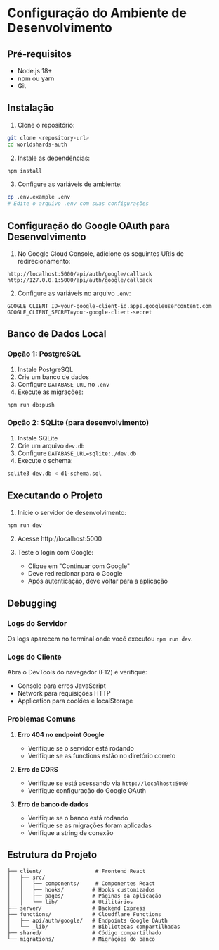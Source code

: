 # Configuração do Ambiente de Desenvolvimento

## Pré-requisitos

- Node.js 18+
- npm ou yarn
- Git

## Instalação

1. Clone o repositório:
```bash
git clone <repository-url>
cd worldshards-auth
```

2. Instale as dependências:
```bash
npm install
```

3. Configure as variáveis de ambiente:
```bash
cp .env.example .env
# Edite o arquivo .env com suas configurações
```

## Configuração do Google OAuth para Desenvolvimento

1. No Google Cloud Console, adicione os seguintes URIs de redirecionamento:
```
http://localhost:5000/api/auth/google/callback
http://127.0.0.1:5000/api/auth/google/callback
```

2. Configure as variáveis no arquivo `.env`:
```
GOOGLE_CLIENT_ID=your-google-client-id.apps.googleusercontent.com
GOOGLE_CLIENT_SECRET=your-google-client-secret
```

## Banco de Dados Local

### Opção 1: PostgreSQL
1. Instale PostgreSQL
2. Crie um banco de dados
3. Configure `DATABASE_URL` no `.env`
4. Execute as migrações:
```bash
npm run db:push
```

### Opção 2: SQLite (para desenvolvimento)
1. Instale SQLite
2. Crie um arquivo `dev.db`
3. Configure `DATABASE_URL=sqlite:./dev.db`
4. Execute o schema:
```bash
sqlite3 dev.db < d1-schema.sql
```

## Executando o Projeto

1. Inicie o servidor de desenvolvimento:
```bash
npm run dev
```

2. Acesse http://localhost:5000

3. Teste o login com Google:
   - Clique em "Continuar com Google"
   - Deve redirecionar para o Google
   - Após autenticação, deve voltar para a aplicação

## Debugging

### Logs do Servidor
Os logs aparecem no terminal onde você executou `npm run dev`.

### Logs do Cliente
Abra o DevTools do navegador (F12) e verifique:
- Console para erros JavaScript
- Network para requisições HTTP
- Application para cookies e localStorage

### Problemas Comuns

1. **Erro 404 no endpoint Google**
   - Verifique se o servidor está rodando
   - Verifique se as functions estão no diretório correto

2. **Erro de CORS**
   - Verifique se está acessando via `http://localhost:5000`
   - Verifique configuração do Google OAuth

3. **Erro de banco de dados**
   - Verifique se o banco está rodando
   - Verifique se as migrações foram aplicadas
   - Verifique a string de conexão

## Estrutura do Projeto

```
├── client/                 # Frontend React
│   ├── src/
│   │   ├── components/     # Componentes React
│   │   ├── hooks/         # Hooks customizados
│   │   ├── pages/         # Páginas da aplicação
│   │   └── lib/           # Utilitários
├── server/                # Backend Express
├── functions/             # Cloudflare Functions
│   ├── api/auth/google/   # Endpoints Google OAuth
│   └── _lib/              # Bibliotecas compartilhadas
├── shared/                # Código compartilhado
└── migrations/            # Migrações do banco
```